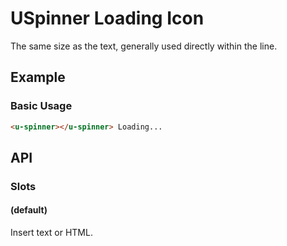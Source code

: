 <!-- The README.md is automatically generated based on api.yaml and docs/*.md for easy viewing on GitHub and NPM. If you need to modify, please view the source file -->

# USpinner Loading Icon

The same size as the text, generally used directly within the line.

## Example
### Basic Usage

``` html
<u-spinner></u-spinner> Loading...
```

## API
### Slots

#### (default)

Insert text or HTML.

